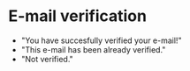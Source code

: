 # E-mail verification

  - "You have succesfully verified your e-mail!"
  - "This e-mail has been already verified."
  - "Not verified."